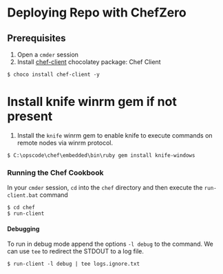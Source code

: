 
# Deploying Repo with ChefZero



## Prerequisites 

1. Open a `cmder` session
2. Install <a href="https://chocolatey.org/packages/chef-client" target="_blank">chef-client</a> chocolatey package: Chef Client 

```
$ choco install chef-client -y
```

# Install knife winrm gem if not present

1. Install the `knife` winrm gem to  enable knife to execute commands on remote nodes via winrm protocol.

```
$ C:\opscode\chef\embedded\bin\ruby gem install knife-windows
```



### Running the Chef Cookbook

In your `cmder` session, `cd` into the `chef` directory and then execute the `run-client.bat` command

```
$ cd chef
$ run-client
```

#### Debugging
To run in debug mode append the options `-l debug` to the command.  We can use `tee` to redirect the STDOUT to a log file.
```
$ run-client -l debug | tee logs.ignore.txt
```

